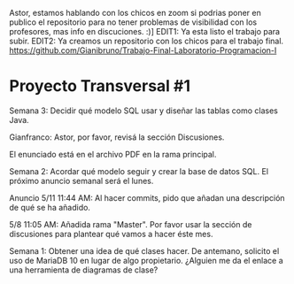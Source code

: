 Astor, estamos hablando con los chicos en zoom si podrias poner en publico el repositorio para no tener problemas de visibilidad con los profesores, mas info en discuciones. :)]
EDIT1: Ya esta listo el trabajo para subir.
EDIT2: Ya creamos un repositorio con los chicos para el trabajo final. https://github.com/Gianibruno/Trabajo-Final-Laboratorio-Programacion-I

# Proyecto Transversal #1
Semana 3: Decidir qué modelo SQL usar y diseñar las tablas como clases Java.

Gianfranco: Astor, por favor, revisá la sección Discusiones.

El enunciado está en el archivo PDF en la rama principal.

Semana 2: Acordar qué modelo seguir y crear la base de datos SQL.
El próximo anuncio semanal será el lunes.

Anuncio 5/11 11:44 AM: Al hacer commits, pido que añadan una descripción de qué se ha añadido.

5/8 11:05 AM: Añadida rama "Master".
Por favor usar la sección de discusiones para plantear qué vamos a hacer éste mes.

Semana 1: Obtener una idea de qué clases hacer.
De antemano, solicito el uso de MariaDB 10 en lugar de algo propietario.
¿Alguien me da el enlace a una herramienta de diagramas de clase?
